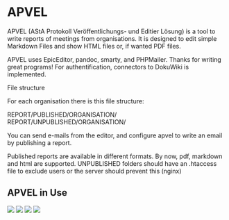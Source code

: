 APVEL
======


APVEL (AStA Protokoll Veröffentlichungs- und Editier Lösung) is a tool to write reports of meetings from organisations.
It is designed to edit simple Markdown Files and show HTML files or, if wanted PDF files.

APVEL uses EpicEditor, pandoc, smarty, and PHPMailer. Thanks for writing great programs!
For authentification, connectors to DokuWiki is implemented.

File structure

For each organisation there is this file structure:

REPORT/PUBLISHED/ORGANISATION/
REPORT/UNPUBLISHED/ORGANISATION/

You can send e-mails from the editor, and configure apvel to write an email by publishing a report.

Published reports are available in different formats. By now, pdf, markdown and html are supported.
UNPUBLISHED folders should have an .htaccess file to exclude users or the server should prevent this (nginx)

APVEL in Use
------------

![](doc/screenshot/invitation.png)
![](doc/screenshot/organ_selector.png)
![](doc/screenshot/overview.png)
![](doc/screenshot/using_epiceditor.png)

